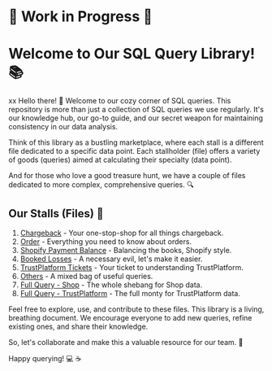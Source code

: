 # :construction: Work in Progress :construction:

# Welcome to Our SQL Query Library! :books:
xx
Hello there! :wave: Welcome to our cozy corner of SQL queries. This repository is more than just a collection of SQL queries we use regularly. It's our knowledge hub, our go-to guide, and our secret weapon for maintaining consistency in our data analysis. 

Think of this library as a bustling marketplace, where each stall is a different file dedicated to a specific data point. Each stallholder (file) offers a variety of goods (queries) aimed at calculating their specialty (data point). 

And for those who love a good treasure hunt, we have a couple of files dedicated to more complex, comprehensive queries. :mag:

## Our Stalls (Files) :file_folder:

1. [Chargeback](./Chargeback.md) - Your one-stop-shop for all things chargeback.
2. [Order](./Order.md) - Everything you need to know about orders.
3. [Shopify Payment Balance](./Shopify_Payment_Balance.md) - Balancing the books, Shopify style.
4. [Booked Losses](./Booked_Losses.md) - A necessary evil, let's make it easier.
5. [TrustPlatform Tickets](./TrustPlatform_Tickets.md) - Your ticket to understanding TrustPlatform.
6. [Others](./Others.md) - A mixed bag of useful queries.
7. [Full Query - Shop](./Full_Query_Shop.md) - The whole shebang for Shop data.
8. [Full Query - TrustPlatform](./Full_Query_TrustPlatform.md) - The full monty for TrustPlatform data.

Feel free to explore, use, and contribute to these files. This library is a living, breathing document. We encourage everyone to add new queries, refine existing ones, and share their knowledge. 

So, let's collaborate and make this a valuable resource for our team. :handshake:

Happy querying! :computer: :coffee:
